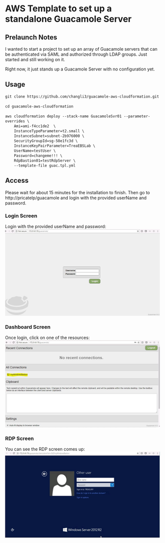 # AWS Template to set up a standalone Guacamole Server

## Prelaunch Notes

I wanted to start a project to set up an array of Guacamole servers that can be authenticated via SAML and authorized through LDAP groups. Just started and still working on it.




Right now, it just stands up a Guacamole Server with no configuration yet.


## Usage

```
git clone https://github.com/changli3/guacamole-aws-cloudformation.git

cd guacamole-aws-cloudformation

aws cloudformation deploy --stack-name GuacamoleSvr01 --parameter-overrides \
	Ami=ami-f4cc1de2  \
    InstanceTypeParameter=t2.small \
    InstanceSubnet=subnet-2b976000 \
    SecurityGroupId=sg-58e1fc3d \
    InstanceKeyPairParameter=TreaEBSLab \
    UserName=testUser \
    Password=changeme!!! \
    RdpBastion01=testRdpServer \
    --template-file guac.tpl.yml
```

## Access
Please wait for about 15 minutes for the installation to finish. Then go to http://pricateIp/guacamole and login with the provided userName and password.

### Login Screen
Login with the provided userName and password:
![Login Screen](https://raw.githubusercontent.com/changli3/guacamole-aws-cloudformation/master/login.JPG "Login Screen")

### Dashboard Screen
Once login, click on one of the resources:
![Dashboard Screen](https://raw.githubusercontent.com/changli3/guacamole-aws-cloudformation/master/dash.JPG "Dashboard Screen")

### RDP Screen
You can see the RDP screen comes up:
![RDP Screen](https://raw.githubusercontent.com/changli3/guacamole-aws-cloudformation/master/rdp.JPG "RDP Screen")
